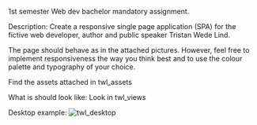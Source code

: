1st semester Web dev bachelor mandatory assignment.

Description: Create a responsive single page application (SPA) for the fictive web developer, author and public speaker Tristan Wede Lind.

The page should behave as in the attached pictures. However, feel free to implement responsiveness the way you think best and to use the colour palette and typography of your choice.

Find the assets attached in twl_assets

What is should look like: Look in twl_views

Desktop example:
![twl_desktop](https://github.com/user-attachments/assets/56c5dc22-b9c1-452c-bf05-8dcdddb02f67)
